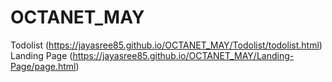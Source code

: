 # OCTANET_MAY
Todolist
(https://jayasree85.github.io/OCTANET_MAY/Todolist/todolist.html)
Landing Page
(https://jayasree85.github.io/OCTANET_MAY/Landing-Page/page.html)

